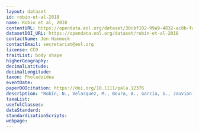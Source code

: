 ```yaml
---
layout: dataset
id: robin-et-al-2018
name: Robin et al, 2018
contentURL: https://opendata.eol.org/dataset/30cbf102-99a9-4832-ac8b-fac4bc39e691/resource/3fadf4b9-cf64-4954-824d-5348ce9b8f62/download/robin.zip
datasetDOI_URL: https://opendata.eol.org/dataset/robin-et-al-2018
contactName: Jen Hammock
contactEmail: secretariat@eol.org
license: CC0
traitList: body shape
higherGeography:
decimalLatitude:
decimalLongitude:
taxon: Pholadoidea
eventDate:
paperDOIcitation: https://doi.org/10.1111/pala.12376
description: "Robin, N., Velasquez, M., Boura, A., Garcia, G., Jauvion, C., Boiteau, J.M., Gomez, B., Daviero,AeeGomez, V. and Valentin, X., 2018. The oldest shipworms (Bivalvia, Pholadoidea, Teredinidae) preserved with soft parts (western France): insights into the fossil record and evolution of Pholadoidea. Palaeontology, 61(6), pp.905-918. https://doi.org/10.1111/pala.12376"
taxaList: 
usefulClasses:
dataStandard:
standardizationScripts:
webpage:
---
```


